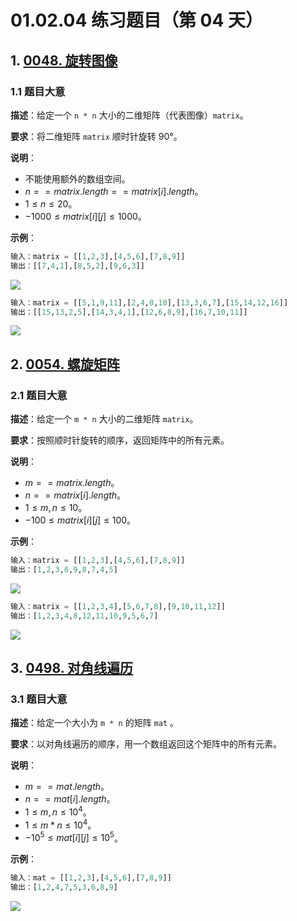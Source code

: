# 01.02.04 练习题目（第 04 天）

## 1. [0048. 旋转图像](https://leetcode.cn/problems/rotate-image/)

### 1.1 题目大意

**描述**：给定一个 `n * n` 大小的二维矩阵（代表图像）`matrix`。

**要求**：将二维矩阵 `matrix` 顺时针旋转 90°。

**说明**：

- 不能使用额外的数组空间。
- $n == matrix.length == matrix[i].length$。
- $1 \le n \le 20$。
- $-1000 \le matrix[i][j] \le 1000$。

**示例**：

```Python
输入：matrix = [[1,2,3],[4,5,6],[7,8,9]]
输出：[[7,4,1],[8,5,2],[9,6,3]]
```

![](https://assets.leetcode.com/uploads/2020/08/28/mat1.jpg)

```Python
输入：matrix = [[5,1,9,11],[2,4,8,10],[13,3,6,7],[15,14,12,16]]
输出：[[15,13,2,5],[14,3,4,1],[12,6,8,9],[16,7,10,11]]
```

![](https://assets.leetcode.com/uploads/2020/08/28/mat2.jpg)

## 2. [0054. 螺旋矩阵](https://leetcode.cn/problems/spiral-matrix/)

### 2.1 题目大意

**描述**：给定一个 `m * n` 大小的二维矩阵 `matrix`。

**要求**：按照顺时针旋转的顺序，返回矩阵中的所有元素。

**说明**：

- $m == matrix.length$。
- $n == matrix[i].length$。
- $1 \le m, n \le 10$。
- $-100 \le matrix[i][j] \le 100$。

**示例**：

```Python
输入：matrix = [[1,2,3],[4,5,6],[7,8,9]]
输出：[1,2,3,6,9,8,7,4,5]
```

![](https://assets.leetcode.com/uploads/2020/11/13/spiral1.jpg)

```Python
输入：matrix = [[1,2,3,4],[5,6,7,8],[9,10,11,12]]
输出：[1,2,3,4,8,12,11,10,9,5,6,7]
```

![](https://assets.leetcode.com/uploads/2020/11/13/spiral.jpg)

## 3. [0498. 对角线遍历](https://leetcode.cn/problems/diagonal-traverse/)

### 3.1 题目大意

**描述**：给定一个大小为 `m * n` 的矩阵 `mat` 。

**要求**：以对角线遍历的顺序，用一个数组返回这个矩阵中的所有元素。

**说明**：

- $m == mat.length$。
- $n == mat[i].length$。
- $1 \le m, n \le 10^4$。
- $1 \le m * n \le 10^4$。
- $-10^5 \le mat[i][j] \le 10^5$。

**示例**：

```Python
输入：mat = [[1,2,3],[4,5,6],[7,8,9]]
输出：[1,2,4,7,5,3,6,8,9]
```

![](https://assets.leetcode.com/uploads/2021/04/10/diag1-grid.jpg)